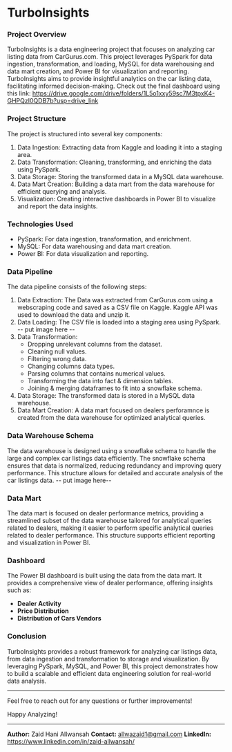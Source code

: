 # TurboInsights

### Project Overview
TurboInsights is a data engineering project that focuses on analyzing car listing data from CarGurus.com. This project leverages PySpark for data ingestion, transformation, and loading, MySQL for data warehousing and data mart creation, and Power BI for visualization and reporting. TurboInsights aims to provide insightful analytics on the car listing data, facilitating informed decision-making. Check out the final dashboard using this link: https://drive.google.com/drive/folders/1L5o1xxy59sc7M3tpxK4-GHPQzI0QDB7b?usp=drive_link

### Project Structure
The project is structured into several key components:

1. Data Ingestion: Extracting data from Kaggle and loading it into a staging area.
2. Data Transformation: Cleaning, transforming, and enriching the data using PySpark.
3. Data Storage: Storing the transformed data in a MySQL data warehouse.
4. Data Mart Creation: Building a data mart from the data warehouse for efficient querying and analysis.
5. Visualization: Creating interactive dashboards in Power BI to visualize and report the data insights.

### Technologies Used
* PySpark: For data ingestion, transformation, and enrichment.
* MySQL: For data warehousing and data mart creation.
* Power BI: For data visualization and reporting.

### Data Pipeline
The data pipeline consists of the following steps:

1. Data Extraction: The Data was extracted from CarGurus.com using a webscraping code and saved as a CSV file on Kaggle. Kaggle API was used to download the data and unzip it.
2. Data Loading: The CSV file is loaded into a staging area using PySpark. -- put image here --
3. Data Transformation:
    * Dropping unrelevant columns from the dataset.
    * Cleaning null values.
    * Filtering wrong data.
    * Changing columns data types.
    * Parsing columns that contains numerical values.
    * Transforming the data into fact & dimension tables.
    * Joining & merging dataframes to fit into a snowflake schema.
4. Data Storage: The transformed data is stored in a MySQL data warehouse.
5. Data Mart Creation: A data mart focused on dealers perforamnce is created from the data warehouse for optimized analytical queries.

### Data Warehouse Schema
The data warehouse is designed using a snowflake schema to handle the large and complex car listings data efficiently. The snowflake schema ensures that data is normalized, reducing redundancy and improving query performance. This structure allows for detailed and accurate analysis of the car listings data. -- put image here--

### Data Mart
The data mart is focused on dealer performance metrics, providing a streamlined subset of the data warehouse tailored for analytical queries related to dealers, making it easier to perform specific analytical queries related to dealer performance. This structure supports efficient reporting and visualization in Power BI.

### Dashboard
The Power BI dashboard is built using the data from the data mart. It provides a comprehensive view of dealer performance, offering insights such as:
* **Dealer Activity**
* **Price Distribution**
* **Distribution of Cars Vendors**

### Conclusion
TurboInsights provides a robust framework for analyzing car listings data, from data ingestion and transformation to storage and visualization. By leveraging PySpark, MySQL, and Power BI, this project demonstrates how to build a scalable and efficient data engineering solution for real-world data analysis.

- - - -
Feel free to reach out for any questions or further improvements!

Happy Analyzing!
- - - -

**Author:** Zaid Hani Allwansah
**Contact:** allwazaid1@gmail.com
**LinkedIn:** https://www.linkedin.com/in/zaid-allwansah/
